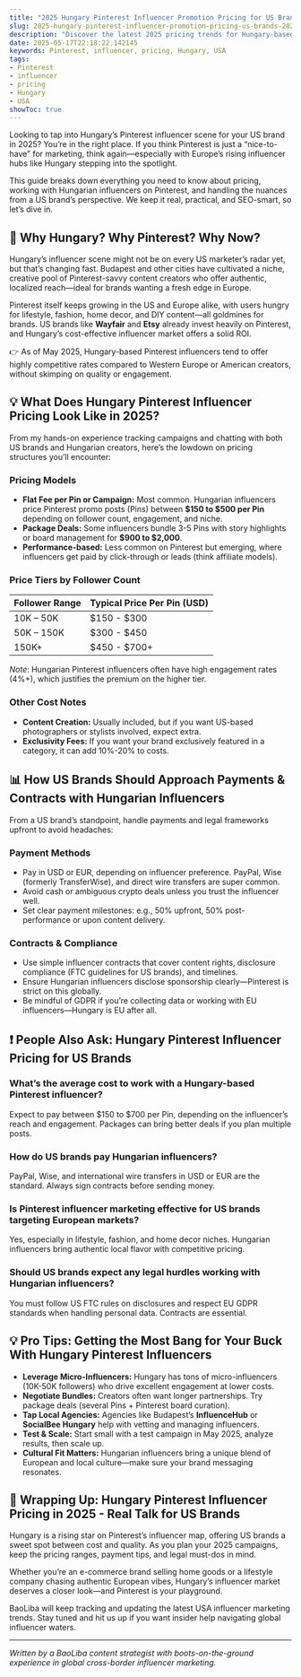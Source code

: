 ```yaml
---
title: "2025 Hungary Pinterest Influencer Promotion Pricing for US Brands: What You Need to Know"
slug: 2025-hungary-pinterest-influencer-promotion-pricing-us-brands-2025-05-17
description: "Discover the latest 2025 pricing trends for Hungary-based Pinterest influencers and how US brands can strategically work with them. A practical guide covering payment methods, collaboration tips, and legal insights for American advertisers."
date: 2025-05-17T22:18:22.142145
keywords: Pinterest, influencer, pricing, Hungary, USA
tags:
- Pinterest
- influencer
- pricing
- Hungary
- USA
showToc: true
---
```


Looking to tap into Hungary’s Pinterest influencer scene for your US brand in 2025? You’re in the right place. If you think Pinterest is just a “nice-to-have” for marketing, think again—especially with Europe’s rising influencer hubs like Hungary stepping into the spotlight. 

This guide breaks down everything you need to know about pricing, working with Hungarian influencers on Pinterest, and handling the nuances from a US brand’s perspective. We keep it real, practical, and SEO-smart, so let’s dive in.

## 📢 Why Hungary? Why Pinterest? Why Now?

Hungary’s influencer scene might not be on every US marketer’s radar yet, but that’s changing fast. Budapest and other cities have cultivated a niche, creative pool of Pinterest-savvy content creators who offer authentic, localized reach—ideal for brands wanting a fresh edge in Europe.

Pinterest itself keeps growing in the US and Europe alike, with users hungry for lifestyle, fashion, home decor, and DIY content—all goldmines for brands. US brands like **Wayfair** and **Etsy** already invest heavily on Pinterest, and Hungary’s cost-effective influencer market offers a solid ROI.

👉 As of May 2025, Hungary-based Pinterest influencers tend to offer highly competitive rates compared to Western Europe or American creators, without skimping on quality or engagement.

## 💡 What Does Hungary Pinterest Influencer Pricing Look Like in 2025?

From my hands-on experience tracking campaigns and chatting with both US brands and Hungarian creators, here’s the lowdown on pricing structures you’ll encounter:

### Pricing Models

- **Flat Fee per Pin or Campaign:** Most common. Hungarian influencers price Pinterest promo posts (Pins) between **$150 to $500 per Pin** depending on follower count, engagement, and niche.
- **Package Deals:** Some influencers bundle 3-5 Pins with story highlights or board management for **$900 to $2,000**.
- **Performance-based:** Less common on Pinterest but emerging, where influencers get paid by click-through or leads (think affiliate models).

### Price Tiers by Follower Count

| Follower Range           | Typical Price Per Pin (USD)    |
|-------------------------|-------------------------------|
| 10K – 50K               | $150 - $300                   |
| 50K – 150K              | $300 - $450                   |
| 150K+                   | $450 - $700+                  |

*Note*: Hungarian Pinterest influencers often have high engagement rates (4%+), which justifies the premium on the higher tier.

### Other Cost Notes

- **Content Creation:** Usually included, but if you want US-based photographers or stylists involved, expect extra.
- **Exclusivity Fees:** If you want your brand exclusively featured in a category, it can add 10%-20% to costs.

## 📊 How US Brands Should Approach Payments & Contracts with Hungarian Influencers

From a US brand’s standpoint, handle payments and legal frameworks upfront to avoid headaches:

### Payment Methods

- Pay in USD or EUR, depending on influencer preference. PayPal, Wise (formerly TransferWise), and direct wire transfers are super common. 
- Avoid cash or ambiguous crypto deals unless you trust the influencer well.
- Set clear payment milestones: e.g., 50% upfront, 50% post-performance or upon content delivery.

### Contracts & Compliance

- Use simple influencer contracts that cover content rights, disclosure compliance (FTC guidelines for US brands), and timelines.
- Ensure Hungarian influencers disclose sponsorship clearly—Pinterest is strict on this globally.
- Be mindful of GDPR if you’re collecting data or working with EU influencers—Hungary is EU after all.

## ❗ People Also Ask: Hungary Pinterest Influencer Pricing for US Brands

### What’s the average cost to work with a Hungary-based Pinterest influencer?

Expect to pay between $150 to $700 per Pin, depending on the influencer’s reach and engagement. Packages can bring better deals if you plan multiple posts.

### How do US brands pay Hungarian influencers?

PayPal, Wise, and international wire transfers in USD or EUR are the standard. Always sign contracts before sending money.

### Is Pinterest influencer marketing effective for US brands targeting European markets?

Yes, especially in lifestyle, fashion, and home decor niches. Hungarian influencers bring authentic local flavor with competitive pricing.

### Should US brands expect any legal hurdles working with Hungarian influencers?

You must follow US FTC rules on disclosures and respect EU GDPR standards when handling personal data. Contracts are essential.

## 💡 Pro Tips: Getting the Most Bang for Your Buck With Hungary Pinterest Influencers

- **Leverage Micro-Influencers:** Hungary has tons of micro-influencers (10K-50K followers) who drive excellent engagement at lower costs.
- **Negotiate Bundles:** Creators often want longer partnerships. Try package deals (several Pins + Pinterest board curation).
- **Tap Local Agencies:** Agencies like Budapest’s **InfluenceHub** or **SocialBee Hungary** help with vetting and managing influencers.
- **Test & Scale:** Start small with a test campaign in May 2025, analyze results, then scale up.
- **Cultural Fit Matters:** Hungarian influencers bring a unique blend of European and local culture—make sure your brand messaging resonates.

## 📢 Wrapping Up: Hungary Pinterest Influencer Pricing in 2025 - Real Talk for US Brands

Hungary is a rising star on Pinterest’s influencer map, offering US brands a sweet spot between cost and quality. As you plan your 2025 campaigns, keep the pricing ranges, payment tips, and legal must-dos in mind.

Whether you’re an e-commerce brand selling home goods or a lifestyle company chasing authentic European vibes, Hungary’s influencer market deserves a closer look—and Pinterest is your playground.

BaoLiba will keep tracking and updating the latest USA influencer marketing trends. Stay tuned and hit us up if you want insider help navigating global influencer waters.

---

*Written by a BaoLiba content strategist with boots-on-the-ground experience in global cross-border influencer marketing.*